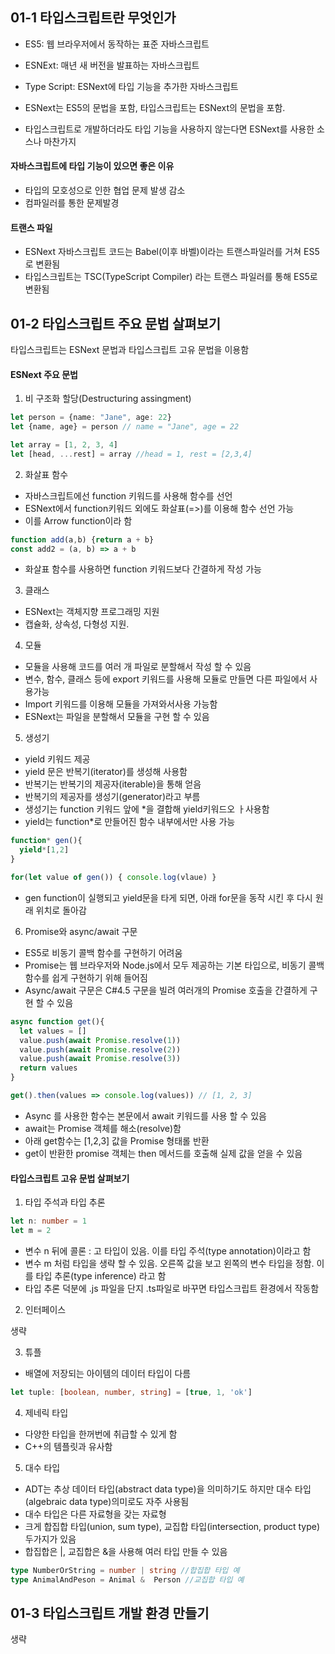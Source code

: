 ## 01-1 타입스크립트란 무엇인가

* ES5: 웹 브라우저에서 동작하는 표준 자바스크립트
* ESNExt: 매년 새 버전을 발표하는 자바스크립트
* Type Script: ESNext에 타입 기능을 추가한 자바스크립트

* ESNext는 ES5의 문법을 포함, 타입스크립트는 ESNext의 문법을 포함.
* 타입스크립트로 개발하더라도 타입 기능을 사용하지 않는다면 ESNext를 사용한 소스나 마찬가지

#### 자바스크립트에 타입 기능이 있으면 좋은 이유

* 타입의 모호성으로 인한 협업 문제 발생 감소
* 컴파일러를 통한 문제발경

#### 트랜스 파일

* ESNext 자바스크립트 코드는 Babel(이후 바벨)이라는 트랜스파일러를 거쳐 ES5로 변환됨
* 타입스크립트는 TSC(TypeScript Compiler) 라는 트랜스 파일러를 통해 ES5로 변환됨



## 01-2 타입스크립트 주요 문법 살펴보기

타입스크립트는 ESNext 문법과 타입스크립트 고유 문법을 이용함

#### ESNext 주요 문법	

1. 비 구조화 할당(Destructuring assingment)

```typescript
let person = {name: "Jane", age: 22}
let {name, age} = person // name = "Jane", age = 22

let array = [1, 2, 3, 4]
let [head, ...rest] = array //head = 1, rest = [2,3,4]
```

2. 화살표 함수

* 자바스크립트에선 function 키워드를 사용해 함수를 선언
* ESNext에서 function키워드 외에도 화살표(=>)를 이용해 함수 선언 가능
* 이를 Arrow function이라 함

```typescript
function add(a,b) {return a + b}
const add2 = (a, b) => a + b
```

* 화살표 함수를 사용하면 function 키워드보다 간결하게 작성 가능

3. 클래스

* ESNext는 객체지향 프로그래밍 지원
* 캡슐화, 상속성, 다형성 지원.

4. 모듈

* 모듈을 사용해 코드를 여러 개 파일로 분할해서 작성 할 수 있음
* 변수, 함수, 클래스 등에 export 키워드를 사용해 모듈로 만들면 다른 파일에서 사용가능
* Import 키워드를 이용해 모듈을 가져와서사용 가능함
* ESNext는 파일을 분할해서 모듈을 구현 할 수 있음

5. 생성기

* yield 키워드 제공
* yield 문은 반복기(iterator)를 생성해 사용함
* 반복기는 반복기의 제공자(iterable)을 통해 얻음
* 반복기의 제공자를 생성기(generator)라고 부름
* 생성기는 function 키워드 앞에 *을 결합해 yield키워드오 ㅏ사용함
* yield는 function*로 만들어진 함수 내부에서만 사용 가능

```typescript
function* gen(){
  yield*[1,2]
}

for(let value of gen()) { console.log(vlaue) }
```

* gen function이 실행되고 yield문을 타게 되면, 아래 for문을 동작 시킨 후 다시 원래 위치로 돌아감

6. Promise와 async/await 구문

* ES5로 비동기 콜백 함수를 구현하기 어려움
* Promise는 웹 브라우저와 Node.js에서 모두 제공하는 기본 타입으로, 비동기 콜백 함수를 쉽게 구현하기 위해 들어짐
* Async/await 구문은 C#4.5 구문을 빌려 여러개의 Promise 호출을 간결하게 구현 할 수 있음

```typescript
async function get(){
  let values = []
  value.push(await Promise.resolve(1))
  value.push(await Promise.resolve(2))
  value.push(await Promise.resolve(3))
  return values
}

get().then(values => console.log(values)) // [1, 2, 3]
```

* Async 를 사용한 함수는 본문에서 await 키워드를 사용 할 수 있음
* await는 Promise 객체를 해소(resolve)함
* 아래 get함수는 [1,2,3] 값을 Promise 형태롤 반환
* get이 반환한 promise 객체는 then 메서드를 호출해 실제 값을 얻을 수 있음

#### 타입스크립트 고유 문법 살펴보기

1. 타입 주석과 타입 추론

```typescript
let n: number = 1
let m = 2
```

* 변수 n 뒤에 콜론 : 고 타입이 있음. 이를 타입 주석(type annotation)이라고 함
* 변수 m 처럼 타입을 생략 할 수 있음. 오른쪽 값을 보고 왼쪽의 변수 타입을 정함. 이를 타입 추론(type inference) 라고 함
* 타입 추론 덕분에 .js 파일을 단지 .ts파일로 바꾸면 타입스크립트 환경에서 작동함

2. 인터페이스

생략

3. 튜플

* 배열에 저장되는 아이템의 데이터 타입이 다름

```typescript
let tuple: [boolean, number, string] = [true, 1, 'ok']
```

4. 제네릭 타입

* 다양한 타입을 한꺼번에 취급할 수 있게 함
* C++의 템플릿과 유사함

5. 대수 타입

* ADT는 추상 데이터 타입(abstract data type)을 의미하기도 하지만 대수 타입(algebraic data type)의미로도 자주 사용됨
* 대수 타입은 다른 자료형을 갖는 자료형
* 크게 합집합 타입(union, sum type), 교집합 타입(intersection, product type) 두가지가 있음
* 합집합은 |, 교집합은 &을 사용해 여러 타입 만들 수 있음

```typescript
type NumberOrString = number | string //합집합 타입 예
type AnimalAndPeson = Animal &  Person //교집합 타입 예
```

## 01-3 타입스크립트 개발 환경 만들기

생략